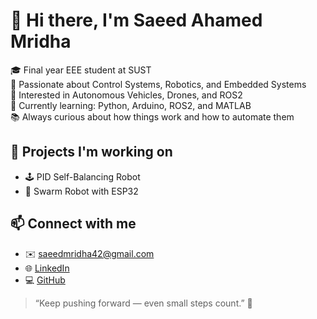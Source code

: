 # 👋 Hi there, I'm Saeed Ahamed Mridha

🎓 Final year EEE student at SUST  
🤖 Passionate about Control Systems, Robotics, and Embedded Systems  
📡 Interested in Autonomous Vehicles, Drones, and ROS2  
🧠 Currently learning: Python, Arduino, ROS2, and MATLAB  
📚 Always curious about how things work and how to automate them

## 🔧 Projects I'm working on
- 🕹️ PID Self-Balancing Robot
- 🤖 Swarm Robot with ESP32

## 📫 Connect with me
- ✉️ saeedmridha42@gmail.com
- 🌐 [LinkedIn](https://www.linkedin.com/in/your-profile)
- 💻 [GitHub](https://github.com/saeed-5340)

> “Keep pushing forward — even small steps count.” 🚀
